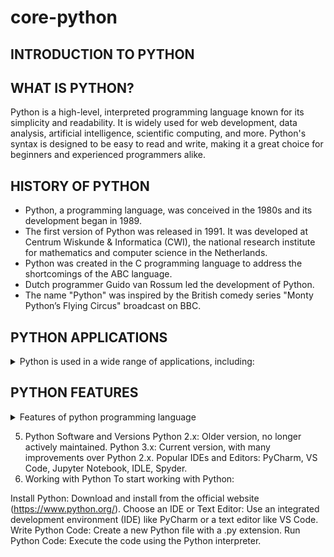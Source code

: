 # core-python

## INTRODUCTION TO PYTHON

## WHAT IS PYTHON?
Python is a high-level, interpreted programming language known for its simplicity and readability. It is widely used for web development, data analysis, artificial intelligence, scientific computing, and more. Python's syntax is designed to be easy to read and write, making it a great choice for beginners and experienced programmers alike.

## HISTORY OF PYTHON
- Python, a programming language, was conceived in the 1980s and its development began in 1989. 
- The first version of Python was released in 1991. It was developed at Centrum Wiskunde & Informatica (CWI), the national research institute for mathematics and computer science in the 
  Netherlands. 
- Python was created in the C programming language to address the shortcomings of the ABC language. 
- Dutch programmer Guido van Rossum led the development of Python. 
- The name "Python" was inspired by the British comedy series "Monty Python’s Flying Circus" broadcast on BBC.

## PYTHON APPLICATIONS

<details>
  <summary>Python is used in a wide range of applications, including:</summary>

- Web Development: Frameworks like Django and Flask.

- Data Analysis: Libraries like pandas, NumPy, and Matplotlib.

- Machine Learning and AI: Libraries like TensorFlow, Keras, and Scikit-learn.

- Automation and Scripting: Automating repetitive tasks and writing scripts.

- Scientific Computing: Tools like SciPy and SymPy.

- Software Development: Building software applications.

- Game Development: Libraries like Pygame.
</details>

## PYTHON FEATURES
<details>
  <summary>
    Features of python programming language
  </summary>
  
- Simple and Easy to Learn: Clear syntax and readability.

- Interpreted Language: Executes code line by line, making debugging easier.

- Object-Oriented: Supports object-oriented programming (OOP) concepts.

- High-Level Language: Abstracts complex details from the user.

- Extensive Standard Library: Rich library of modules and functions for various tasks.

- Cross-Platform: Works on Windows, macOS, Linux, and other platforms.

- Dynamic Typing: Variable types are determined at runtime.

- Support for Multiple Programming Paradigms: Including procedural, object-oriented, and functional programming.
  
</details>

5. Python Software and Versions
Python 2.x: Older version, no longer actively maintained.
Python 3.x: Current version, with many improvements over Python 2.x.
Popular IDEs and Editors: PyCharm, VS Code, Jupyter Notebook, IDLE, Spyder.
6. Working with Python
To start working with Python:

Install Python: Download and install from the official website (https://www.python.org/).
Choose an IDE or Text Editor: Use an integrated development environment (IDE) like PyCharm or a text editor like VS Code.
Write Python Code: Create a new Python file with a .py extension.
Run Python Code: Execute the code using the Python interpreter.
